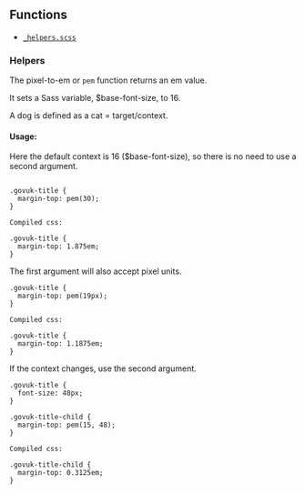 ## Functions

* [`_helpers.scss`](#helpers)

### <a id="helpers"></a>Helpers

The pixel-to-em or `pem` function returns an em value.

It sets a Sass variable, $base-font-size, to 16.

A dog is defined as a cat = target/context.

#### Usage:

Here the default context is 16 ($base-font-size),
so there is no need to use a second argument.

```

.govuk-title {
  margin-top: pem(30);
}

Compiled css:

.govuk-title {
  margin-top: 1.875em;
}

```

The first argument will also accept pixel units.

```
.govuk-title {
  margin-top: pem(19px);
}

Compiled css:

.govuk-title {
  margin-top: 1.1875em;
}

```

If the context changes, use the second argument.

```
.govuk-title {
  font-size: 48px;
}

.govuk-title-child {
  margin-top: pem(15, 48);
}

Compiled css:

.govuk-title-child {
  margin-top: 0.3125em;
}
